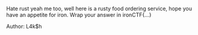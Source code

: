 Hate rust yeah me too, well here is a rusty food ordering service, hope you have an appetite for iron.
Wrap your answer in ironCTF{...}

Author: L4k$h
